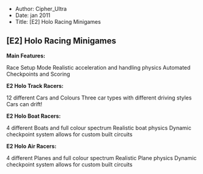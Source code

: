 - Author: Cipher_Ultra
- Date: jan 2011
- Title: [E2] Holo Racing Minigames

## [E2] Holo Racing Minigames

**Main Features:**

Race Setup Mode
Realistic acceleration and handling physics
Automated Checkpoints and Scoring

**E2 Holo Track Racers:**

12 different Cars and Colours
Three car types with different driving styles
Cars can drift!

**E2 Holo Boat Racers:**

4 different Boats and full colour spectrum
Realistic boat physics
Dynamic checkpoint system allows for custom built circuits

**E2 Holo Air Racers:**

4 different Planes and full colour spectrum
Realistic Plane physics
Dynamic checkpoint system allows for custom built circuits
